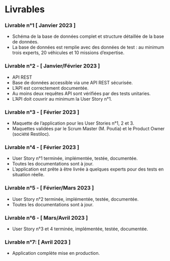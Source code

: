 # Livrables

### Livrable n°1 **[ Janvier 2023 ]**

- Schéma de la base de données complet et structure détaillée de la base de données. 
- La base de données est remplie avec des données de test : au minimum trois experts, 20 véhicules et 10 missions d’expertise.

### Livrable n°2 - **[ Janvier/Février 2023 ]** 

- API REST 
- Base de données accessible via une API REST sécurisée. 
- L’API est correctement documentée. 
- Au moins deux requêtes API sont vérifiées par des tests unitaries. 
- L’API doit couvrir au minimum la User Story n°1.

### Livrable n°3 - **[ Février 2023 ]**

- Maquette de l’application pour les User Stories n°1, 2 et 3. 
- Maquettes validées par le Scrum Master (M. Poutia) et le Product Owner (société Restiloc).

### Livrable n°4 - **[ Février 2023 ]**

- User Story n°1 terminée, implémentée, testée, documentée. 
- Toutes les documentations sont à jour.
- L’application est prête à être livrée à quelques experts pour des tests en situation réelle.

### Livrable n°5 - **[ Février/Mars 2023 ]**

- User Story n°2 terminée, implémentée, testée, documentée. 
- Toutes les documentations sont à jour.

### Livrable n°6 - **[ Mars/Avril 2023 ]**

- User Story n°3 et 4 terminée, implémentée, testée, documentée.

### Livrable n°7: **[ Avril 2023 ]** 

- Application complète mise en production.